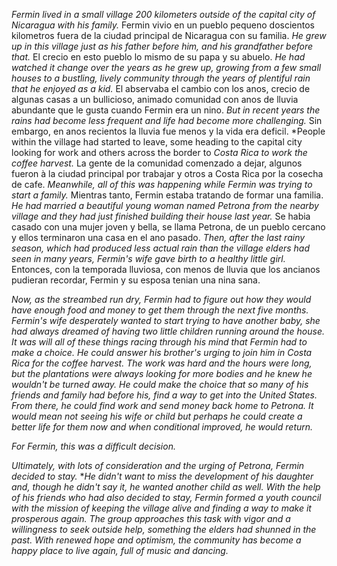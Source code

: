 *Fermin lived in a small village 200 kilometers outside of the capital city of Nicaragua with his family.*
Fermin vivio en un pueblo pequeno doscientos kilometros fuera de la ciudad principal de Nicaragua con su familia. 
*He grew up in this village just as his father before him, and his grandfather before that.*
El crecio en esto pueblo lo mismo de su papa y su abuelo.
*He had watched it change over the years as he grew up, growing from a few small houses to a bustling, lively community through the years of plentiful rain that he enjoyed as a kid.*
El abservaba el cambio con los anos, crecio de algunas casas a un bullicioso, animado comunidad con anos de lluvia abundante que le gusta cuando Fermin era un nino.
*But in recent years the rains had become less frequent and life had become more challenging.*
Sin embargo, en anos recientos la lluvia fue menos y la vida era deficil.
*People within the village had started to leave, some heading to the capital city looking for work and others across the border to *Costa Rica to work the coffee harvest.*
La gente de la comunidad comenzado a dejar, algunos fueron à la ciudad principal por trabajar y otros a Costa Rica por la cosecha de cafe.
*Meanwhile, all of this was happening while Fermin was trying to start a family.*
Mientras tanto, Fermin estaba tratando de formar una familia.
*He had married a beautiful young woman named Petrona from the nearby village and they had just finished building their house last year.*
Se habia casado con una mujer joven y bella, se llama Petrona, de un pueblo cercano y ellos terminaron una casa en el ano pasado.
*Then, after the last rainy season, which had produced less actual rain than the village elders had seen in many years, Fermin's wife gave birth to a healthy little girl.*
Entonces, con la temporada lluviosa, con menos de lluvia que los ancianos pudieran recordar, Fermin y su esposa tenian una nina sana.

*Now, as the streambed run dry, Fermin had to figure out how they would have enough food and money to get them through the next five months.*
*Fermin's wife desperately wanted to start trying to have another baby, she had always dreamed of having two little children running around the house.*
*It was will all of these things racing through his mind that Fermin had to make a choice.*
*He could answer his brother's urging to join him in Costa Rica for the coffee harvest.*
*The work was hard and the hours were long, but the plantations were always looking for more bodies and he knew he wouldn't be turned away.*
*He could make the choice that so many of his friends and family had before his, find a way to get into the United States.*
*From there, he could find work and send money back home to Petrona.*
*It would mean not seeing his wife or child but perhaps he could create a better life for them now and when conditional improved, he would return.*

*For Fermin, this was a difficult decision.*

*Ultimately, with lots of consideration and the urging of Petrona, Fermin decided to stay.*
**He didn't want to miss the development of his daughter and, though he didn't say it, he wanted another child as well.*
*With the help of his friends who had also decided to stay, Fermin formed a youth council with the mission of keeping the village alive and finding a way to make it prosperous again.*
*The group approaches this task with vigor and a willingness to seek outside help, something the elders had shunned in the past.*
*With renewed hope and optimism, the community has become a happy place to live again, full of music and dancing.*
